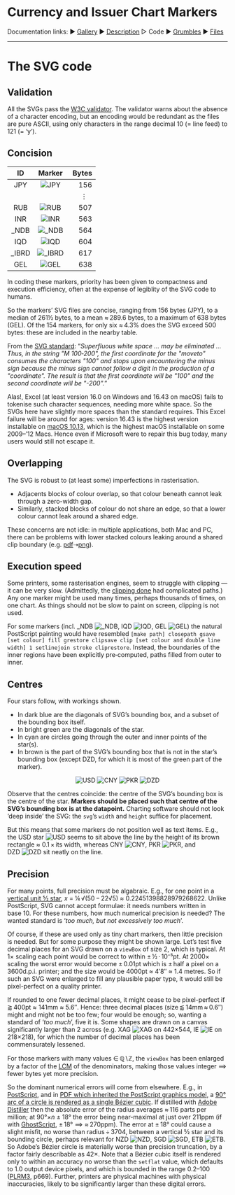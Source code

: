 # <a name="top">Currency and Issuer Chart Markers</a> #

Documentation links: 
&#9654;&#xFE0E;&nbsp;[Gallery](ChartMarkers_Gallery.md)
&#9654;&#xFE0E;&nbsp;[Description](ChartMarkers_Description.md)
&#9655;&#xFE0E;&nbsp;Code
&#9654;&#xFE0E;&nbsp;[Grumbles](ChartMarkers_Grumbles.md)
&#9654;&#xFE0E;&nbsp;[Files](ChartMarkers_Files.md)

--- 

# The SVG code #

## <a name="validation"></a>Validation ##

All the SVGs pass the [W3C&nbsp;validator](http://validator.w3.org/). 
The validator warns about the absence of a character encoding, but an encoding would be redundant as the files are pure ASCII, using only characters in the range decimal 10&nbsp;(=&nbsp;line&nbsp;feed) to 121&nbsp;(=&nbsp;&lsquo;y&rsquo;).


## <a name="concision"></a>Concision ##

<div align="centre">

| &nbsp;ID&nbsp; | Marker | &nbsp;Bytes |
|:--:|:-:|-----:|
| JPY | ![JPY](../ChartMarkers/JPY.svg) | 156 |
| |  |  &numsp;&vellip;&numsp; |
| RUB | ![RUB](../ChartMarkers/RUB.svg) | 507 |
| INR | ![INR](../ChartMarkers/INR.svg) | 563 |
| \_NDB | ![\_NDB](../ChartMarkers/\_NDB.svg) | 564 |
| IQD | ![IQD](../ChartMarkers/IQD.svg) | 604 |
| \_IBRD | ![\_IBRD](../ChartMarkers/\_IBRD.svg) | 617 |
| GEL | ![GEL](../ChartMarkers/GEL.svg) | 638 |

</div>

In coding these markers, priority has been given to compactness and execution efficiency, often at the expense of legiblity of the SVG code to humans. 

So the markers&rsquo; SVG files are concise, ranging from 156 bytes (<span class="markerID">JPY</span>), to a median of 261&frac12; bytes, to a mean &asymp;&#8239;289.6 bytes, to a maximum of 638 bytes (<span class="markerID">GEL</span>). 
Of the 154 markers, for only six &asymp;&#8239;4.3% does the SVG exceed 500 bytes: these are included in the nearby table.

From the [SVG standard](http://svgwg.org/svg2-draft/single-page.html): &ldquo;*Superfluous white space &hellip; may be eliminated &hellip; Thus, in the string "M&nbsp;100&#8209;200", the first coordinate for the "moveto" consumes the characters "100" and stops upon encountering the minus sign because the minus sign cannot follow a digit in the production of a "coordinate". The result is that the first coordinate will be "100" and the second coordinate will be "-200".*&rdquo;

Alas!, Excel (at least version 16.0 on Windows and 16.43 on macOS) fails to tokenise such character sequences, needing more white space. 
So the SVGs here have slightly more spaces than the standard requires. 
This Excel failure will be around for ages: version&nbsp;16.43 is the highest version installable on [macOS&nbsp;10.13](http://en.wikipedia.org/wiki/MacOS_High_Sierra), which is the highest macOS installable on some 2009&ndash;&rsquo;12 Macs. 
Hence even if Microsoft were to repair this bug today, many users would still not escape it.


## <a name="overlap"></a>Overlapping ##

The SVG is robust to (at least some) imperfections in rasterisation.  
* Adjacents blocks of colour overlap, so that colour beneath cannot leak through a zero-width gap.  
* Similarly, stacked blocks of colour do not share an edge, so that a lower colour cannot leak around a shared edge.

These concerns are not idle: in multiple applications, both Mac and PC, there can be problems with lower stacked colours leaking around a shared clip boundary (e.g.&nbsp;[pdf](http://www.jdawiseman.com/2018/20180508_Sixties.pdf#Circle_00_00_04)&#10141;[png](http://www.jdawiseman.com/2018/20180508_Sixties_F63_3.png)).

## <a name="speed"></a>Execution speed ##

Some printers, some rasterisation engines, seem to struggle with clipping &mdash; it can be very slow. 
(Admittedly, the [clipping done](http://github.com/jdaw1/placemat/blob/main/Documentation/fonts_glasses_decoration.md#filltexts) had complicated paths.) 
Any one marker might be used many times, perhaps thousands of times, on one chart. 
As things should not be slow to paint on screen, clipping is not used.

For some markers (incl. 
<nobr><span class="markerID">\_NDB</span> ![_NDB](../ChartMarkers/_NDB.svg),</nobr> 
<nobr><span class="markerID">IQD</span> ![IQD](../ChartMarkers/IQD.svg),</nobr> 
<nobr><span class="markerID">GEL</span> ![GEL](../ChartMarkers/GEL.svg))</nobr> 
the natural PostScript painting would have resembled `[make path] closepath gsave [set colour] fill grestore clipsave clip [set colour and double line width] 1 setlinejoin stroke cliprestore`. 
Instead, the boundaries of the inner regions have been explicitly pre&#8209;computed, paths filled from outer to inner.


## <a name="centres"></a>Centres ##

Four stars follow, with workings shown.  
* In dark blue are the diagonals of SVG&rsquo;s bounding box, and a subset of the bounding box itself.  
* In bright green are the diagonals of the star.  
* In cyan are circles going through the outer and inner points of the star(s).  
* In brown is the part of the SVG&rsquo;s bounding box that is not in the star&rsquo;s bounding box (except <span class="markerID">DZD</span>, for which it is most of the green part of the marker).

<div align="center">

![USD](USD_annotated.svg) ![CNY](CNY_annotated.svg) ![PKR](PKR_annotated.svg) ![DZD](DZD_annotated.svg)

</div>

Observe that the centres coincide: the centre of the SVG&rsquo;s bounding box is the centre of the star. 
**Markers should be placed such that centre of the SVG&rsquo;s bounding box is at the datapoint.** 
Charting software should not look &lsquo;deep inside&rsquo; the SVG: the `svg`&rsquo;s `width` and `height` suffice for placement.

But this means that some markers do not position well as text items. 
E.g., the 
<nobr><span class="markerID">USD</span> star ![USD](../ChartMarkers/USD.svg)</nobr>
seems to sit above the line by the height of its brown rectangle &asymp;&nbsp;0.1&#8239;&times;&#8239;its width, whereas 
<nobr><span class="markerID">CNY</span> ![CNY](../ChartMarkers/CNY.svg),</nobr> 
<nobr><span class="markerID">PKR</span> ![PKR](../ChartMarkers/PKR.svg),</nobr> and 
<nobr><span class="markerID">DZD</span> ![DZD](../ChartMarkers/DZD.svg)</nobr> sit neatly on the line.


## <a name="precision"></a>Precision ##

For many points, full precision must be algabraic. 
E.g., for one point in a [vertical unit 5&frasl;2 star](http://www.jdawiseman.com/papers/easymath/surds_star_inner_radius.html#star_5_2_image), <nobr>*x*&nbsp;=&nbsp;&frac14;&#8239;&radic;(50&#8239;&minus;&#8239;22&radic;5)</nobr> <nobr>&asymp;&nbsp;0.22451398828979268622.</nobr> 
Unlike PostScript, SVG cannot accept formulae: it needs numbers written in base&nbsp;10. 
For these numbers, how much numerical precision is needed? 
The wanted standard is &lsquo;*too&nbsp;much, but not excessively too&nbsp;much*&rsquo;.

Of course, if these are used only as tiny chart markers, then little precision is needed. 
But for some purpose they might be shown large. 
Let&rsquo;s test five decimal places for an SVG drawn on a `viewBox` of size 2, which is typical. 
At 1&times; scaling each point would be correct to within <nobr>&plusmn;&#8239;&frac12;&#8239;&middot;&#8239;10&#8315;&#8309;pt.</nobr> 
At 2000&times; scaling the worst error would become &plusmn;&#8239;0.01pt which is &plusmn;&#8239;half a pixel on a 3600d.p.i. printer; and the size would be 4000pt &asymp;&nbsp;4&prime;8&Prime; &asymp;&nbsp;1.4&nbsp;metres. 
So if such an SVG were enlarged to fill any plausible paper type, it would still be pixel-perfect on a quality printer.

If rounded to one fewer decimal places, it might cease to be pixel-perfect if &#10886;&#8239;400pt &asymp;&nbsp;141mm &asymp;&nbsp;5.6&Prime;. 
Hence: three decimal places (size&#8239;&#10885;&#8239;14mm&#8239;&asymp;&#8239;0.6&Prime;) might and might not be too few; four would be enough; so, wanting a standard of &lsquo;*too&nbsp;much*&rsquo;, five it is. 
Some shapes are drawn on a canvas significantly larger than 2 across (e.g. 
<nobr><span class="markerID">XAG</span> ![XAG](../ChartMarkers/XAG.svg)</nobr> 
on 442&times;544, 
<nobr><span class="markerID">IE</span> ![IE](../ChartMarkers/IE.svg)</nobr> 
on 218&times;218), for which the number of decimal places has been commensurately lessened.

For those markers with many values &in;&#8239;&Qopf;&smallsetminus;&Zopf;, the `viewBox` has been enlarged by a factor of the [LCM](http://en.wikipedia.org/wiki/Least_common_multiple) of the denominators, making those values integer &DoubleLongRightArrow; fewer bytes yet more precision.

So the dominant numerical errors will come from elsewhere. 
E.g., in [PostScript](http://en.wikipedia.org/wiki/PostScript), and in [PDF which inherited the PostScript graphics model](http://en.wikipedia.org/wiki/PDF#PostScript_language), a [90&deg; arc of a circle is rendered as a single B&eacute;zier cubic](http://groups.google.com/g/comp.lang.postscript/c/B23RW2QpIjU). 
If distilled with [Adobe Distiller](http://en.wikipedia.org/wiki/Adobe_Distiller) then the absolute error of the radius averages &asymp;&#8239;116 parts per million; at 90&deg;&times;<i>n</i>&nbsp;&plusmn;&nbsp;18&deg; the error being near-maximal at just over 211ppm (if with [GhostScript](http://en.wikipedia.org/wiki/Ghostscript), &plusmn;&#8239;18&deg;&nbsp;&DoubleLongRightArrow;&nbsp;&asymp;&#8239;270ppm). 
The error at &plusmn;&#8239;18&deg; could cause a slight misfit, no worse than radius&#8239;&divide;&#8239;3704, between a vertical 5&frasl;2 star and its bounding circle, perhaps relevant for 
<nobr><span class="markerID">NZD</span> ![NZD](../ChartMarkers/NZD.svg),</nobr> 
<nobr><span class="markerID">SGD</span> ![SGD](../ChartMarkers/SGD.svg),</nobr> 
<nobr><span class="markerID">ETB</span> ![ETB](../ChartMarkers/ETB.svg).</nobr> 
So Adobe&rsquo;s B&eacute;zier circle is materially worse than precision truncation, by a factor fairly describable as 42&times;. 
Note that a B&eacute;zier cubic itself is rendered only to within an accuracy no worse than the `setflat` value, which defaults to 1.0 output device pixels, and which is bounded in the range 0.2&ndash;100 ([PLRM3](http://www.adobe.com/jp/print/postscript/pdfs/PLRM.pdf), p669). 
Further, printers are physical machines with physical inaccuracies, likely to be significantly larger than these digital errors.
